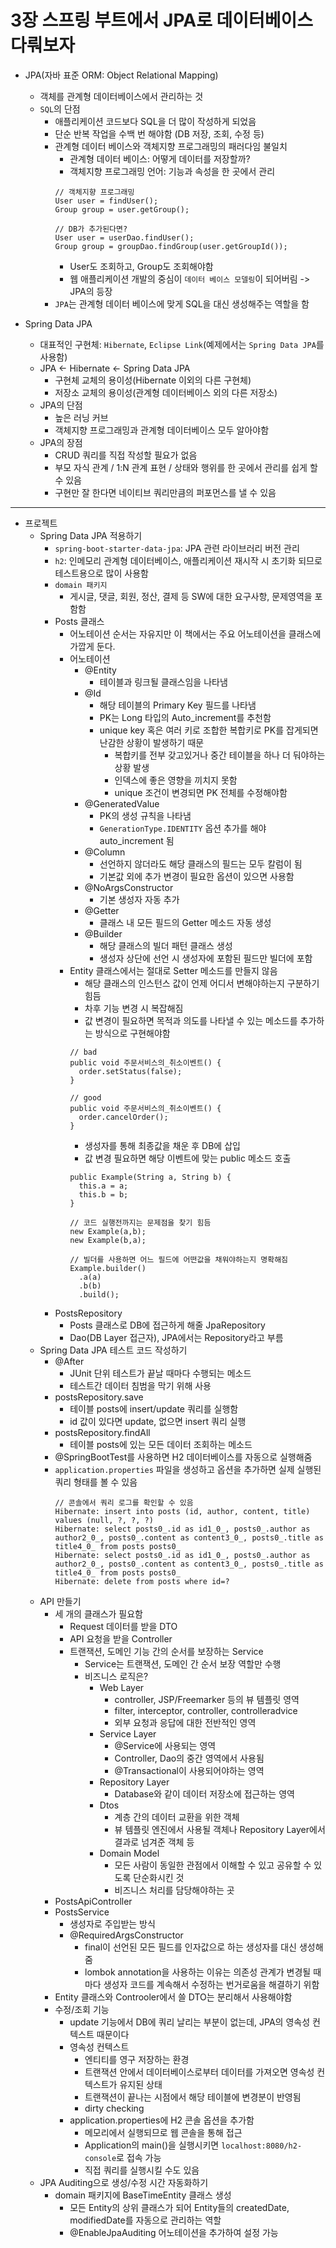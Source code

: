 # 3장 스프링 부트에서 JPA로 데이터베이스 다뤄보자

- JPA(자바 표준 ORM: Object Relational Mapping)
  - 객체를 관계형 데이터베이스에서 관리하는 것
  - `SQL`의 단점
    - 애플리케이션 코드보다 SQL을 더 많이 작성하게 되었음
    - 단순 반복 작업을 수백 번 해야함 (DB 저장, 조회, 수정 등)
    - 관계형 데이터 베이스와 객체지향 프로그래밍의 패러다임 불일치
      - 관계형 데이터 베이스: 어떻게 데이터를 저장할까?
      - 객체지향 프로그래밍 언어: 기능과 속성을 한 곳에서 관리
      ```
      // 객체지향 프로그래밍
      User user = findUser();
      Group group = user.getGroup();
      
      // DB가 추가된다면?
      User user = userDao.findUser();
      Group group = groupDao.findGroup(user.getGroupId());
      ```
      - User도 조회하고, Group도 조회해야함
      - 웹 애플리케이션 개발의 중심이 `데이터 베이스 모델링`이 되어버림 -> JPA의 등장
    - `JPA`는 관계형 데이터 베이스에 맞게 SQL을 대신 생성해주는 역할을 함

- Spring Data JPA
  - 대표적인 구현체: `Hibernate`, `Eclipse Link`(예제에서는 `Spring Data JPA`를 사용함)
  - JPA <- Hibernate <- Spring Data JPA
    - 구현체 교체의 용이성(Hibernate 이외의 다른 구현체)
    - 저장소 교체의 용이성(관계형 데이터베이스 외의 다른 저장소)
  - JPA의 단점
    - 높은 러닝 커브
    - 객체지향 프로그래밍과 관계형 데이터베이스 모두 알아야함
  - JPA의 장점
    - CRUD 쿼리를 직접 작성할 필요가 없음
    - 부모 자식 관계 / 1:N 관계 표현 / 상태와 행위를 한 곳에서 관리를 쉽게 할 수 있음
    - 구현만 잘 한다면 네이티브 쿼리만큼의 퍼포먼스를 낼 수 있음

---
- 프로젝트
  - Spring Data JPA 적용하기
    - `spring-boot-starter-data-jpa`: JPA 관련 라이브러리 버전 관리
    - `h2`: 인메모리 관계형 데이터베이스, 애플리케이션 재시작 시 초기화 되므로 테스트용으로 많이 사용함
    - `domain 패키지`
      - 게시글, 댓글, 회원, 정산, 결제 등 SW에 대한 요구사항, 문제영역을 포함함
    - Posts 클래스
      - 어노테이션 순서는 자유지만 이 책에서는 주요 어노테이션을 클래스에 가깝게 둔다.
      - 어노테이션
        - @Entity
          - 테이블과 링크될 클래스임을 나타냄
        - @Id
          - 해당 테이블의 Primary Key 필드를 나타냄
          - PK는 Long 타입의 Auto_increment를 추천함
          - unique key 혹은 여러 키로 조합한 복합키로 PK를 잡게되면 난감한 상황이 발생하기 때문
            - 복합키를 전부 갖고있거나 중간 테이블을 하나 더 둬야하는 상황 발생
            - 인덱스에 좋은 영향을 끼치지 못함
            - unique 조건이 변경되면 PK 전체를 수정해야함
        - @GeneratedValue
          - PK의 생성 규칙을 나타냄
          - `GenerationType.IDENTITY` 옵션 추가를 해야 auto_increment 됨
        - @Column
          - 선언하지 않더라도 해당 클래스의 필드는 모두 칼럼이 됨
          - 기본값 외에 추가 변경이 필요한 옵션이 있으면 사용함
        - @NoArgsConstructor
          - 기본 생성자 자동 추가
        - @Getter
          - 클래스 내 모든 필드의 Getter 메소드 자동 생성
        - @Builder
          - 해당 클래스의 빌더 패턴 클래스 생성
          - 생성자 상단에 선언 시 생성자에 포함된 필드만 빌더에 포함
      - Entity 클래스에서는 절대로 Setter 메소드를 만들지 않음
        - 해당 클래스의 인스턴스 값이 언제 어디서 변해야하는지 구분하기 힘듬
        - 차후 기능 변경 시 복잡해짐
        - 값 변경이 필요하면 목적과 의도를 나타낼 수 있는 메소드를 추가하는 방식으로 구현해야함
        ```
        // bad
        public void 주문서비스의_취소이벤트() {
          order.setStatus(false);
        }
        
        // good
        public void 주문서비스의_취소이벤트() {
          order.cancelOrder();
        }
        ```
        - 생성자를 통해 최종값을 채운 후 DB에 삽입
        - 값 변경 필요하면 해당 이벤트에 맞는 public 메소드 호출
        ```
        public Example(String a, String b) {
          this.a = a;
          this.b = b;
        }
        
        // 코드 실행전까지는 문제점을 찾기 힘듬
        new Example(a,b);
        new Example(b,a);
        
        // 빌더를 사용하면 어느 필드에 어떤값을 채워야하는지 명확해짐
        Example.builder()
          .a(a)
          .b(b)
          .build();
        ```
    - PostsRepository
      - Posts 클래스로 DB에 접근하게 해줄 JpaRepository
      - Dao(DB Layer 접근자), JPA에서는 Repository라고 부름
  - Spring Data JPA 테스트 코드 작성하기
    - @After
      - JUnit 단위 테스트가 끝날 때마다 수행되는 메소드
      - 테스트간 데이터 침범을 막기 위해 사용
    - postsRepository.save
      - 테이블 posts에 insert/update 쿼리를 실행함
      - id 값이 있다면 update, 없으면 insert 쿼리 실행
    - postsRepository.findAll
      - 테이블 posts에 있는 모든 데이터 조회하는 메소드
    - @SpringBootTest를 사용하면 H2 데이터베이스를 자동으로 실행해줌
    - `application.properties` 파일을 생성하고 옵션을 추가하면 실제 실행된 쿼리 형태를 볼 수 있음
      ```
      // 콘솔에서 쿼리 로그를 확인할 수 있음
      Hibernate: insert into posts (id, author, content, title) values (null, ?, ?, ?)
      Hibernate: select posts0_.id as id1_0_, posts0_.author as author2_0_, posts0_.content as content3_0_, posts0_.title as title4_0_ from posts posts0_
      Hibernate: select posts0_.id as id1_0_, posts0_.author as author2_0_, posts0_.content as content3_0_, posts0_.title as title4_0_ from posts posts0_
      Hibernate: delete from posts where id=?
      ```
  - API 만들기
    - 세 개의 클래스가 필요함
      - Request 데이터를 받을 DTO
      - API 요청을 받을 Controller
      - 트랜잭션, 도메인 기능 간의 순서를 보장하는 Service
        - Service는 트랜잭션, 도메인 간 순서 보장 역할만 수행
        - 비즈니스 로직은?
          - Web Layer
            - controller, JSP/Freemarker 등의 뷰 템플릿 영역
            - filter, interceptor, controller, controlleradvice
            - 외부 요청과 응답에 대한 전반적인 영역
          - Service Layer
            - @Service에 사용되는 영역
            - Controller, Dao의 중간 영역에서 사용됨
            - @Transactional이 사용되어야하는 영역
          - Repository Layer
            - Database와 같이 데이터 저장소에 접근하는 영역
          - Dtos
            - 계층 간의 데이터 교환을 위한 객체
            - 뷰 템플릿 엔진에서 사용될 객체나 Repository Layer에서 결과로 넘겨준 객체 등
          - Domain Model
            - 모든 사람이 동일한 관점에서 이해할 수 있고 공유할 수 있도록 단순화시킨 것
            - 비즈니스 처리를 담당해야하는 곳
    - PostsApiController
    - PostsService
      - 생성자로 주입받는 방식
      - @RequiredArgsConstructor
        - final이 선언된 모든 필드를 인자값으로 하는 생성자를 대신 생성해줌
        - lombok annotation을 사용하는 이유는 의존성 관계가 변경될 때마다 생성자 코드를 계속해서 수정하는 번거로움을 해결하기 위함
    - Entity 클래스와 Controoler에서 쓸 DTO는 분리해서 사용해야함
    - 수정/조회 기능
      - update 기능에서 DB에 쿼리 날리는 부분이 없는데, JPA의 영속성 컨텍스트 때문이다
      - 영속성 컨텍스트
        - 엔티티를 영구 저장하는 환경
        - 트랜잭션 안에서 데이터베이스로부터 데이터를 가져오면 영속성 컨텍스트가 유지된 상태
        - 트랜잭션이 끝나는 시점에서 해당 테이블에 변경분이 반영됨
        - dirty checking
      - application.properties에 H2 콘솔 옵션을 추가함
        - 메모리에서 실행되므로 웹 콘솔을 통해 접근
        - Application의 main()을 실행시키면 `localhost:8080/h2-console`로 접속 가능
        - 직접 쿼리를 실행시킬 수도 있음
  - JPA Auditing으로 생성/수정 시간 자동화하기
    - domain 패키지에 BaseTimeEntity 클래스 생성
      - 모든 Entity의 상위 클래스가 되어 Entity들의 createdDate, modifiedDate를 자동으로 관리하는 역할
      - @EnableJpaAuditing 어노테이션을 추가하여 설정 가능
